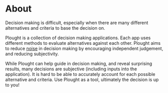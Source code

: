 # About

Decision making is difficult, especially when there are many different alternatives and criteria to base the decision on.

Plought is a collection of decision making applications. Each app uses different methods to evaluate alternatives against each other. Plought aims to reduce [noise](https://en.wikipedia.org/wiki/Noise:_A_Flaw_in_Human_Judgment#:~:text=The%20book%20concerns%20'noise'%20in,psychological%20perspectives%20of%20the%20issue.) in decision making by encouraging independent judgement, and reducing subjectivity.

While Plought can help guide in decision making, and reveal surprising results, many decisions are subjective (including inputs into the application). It is hard to be able to accurately account for each possible alternative and criteria. Use Plought as a tool, ultimately the decision is up to you!
